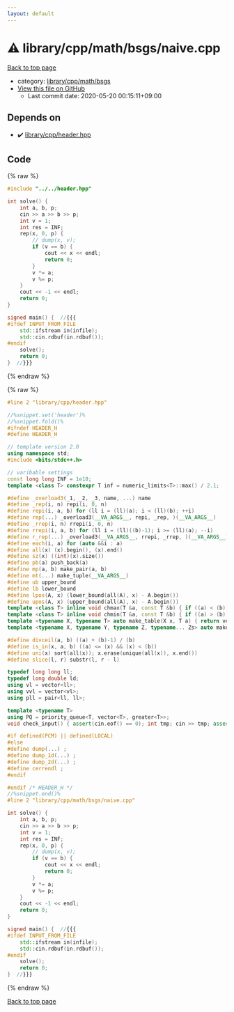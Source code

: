 ```yaml
---
layout: default
---
```


<!-- mathjax config similar to math.stackexchange -->
<script type="text/javascript" async
  src="https://cdnjs.cloudflare.com/ajax/libs/mathjax/2.7.5/MathJax.js?config=TeX-MML-AM_CHTML">
</script>
<script type="text/x-mathjax-config">
  MathJax.Hub.Config({
    TeX: { equationNumbers: { autoNumber: "AMS" }},
    tex2jax: {
      inlineMath: [ ['$','$'] ],
      processEscapes: true
    },
    "HTML-CSS": { matchFontHeight: false },
    displayAlign: "left",
    displayIndent: "2em"
  });
</script>

<script type="text/javascript" src="https://cdnjs.cloudflare.com/ajax/libs/jquery/3.4.1/jquery.min.js"></script>
<script src="https://cdn.jsdelivr.net/npm/jquery-balloon-js@1.1.2/jquery.balloon.min.js" integrity="sha256-ZEYs9VrgAeNuPvs15E39OsyOJaIkXEEt10fzxJ20+2I=" crossorigin="anonymous"></script>
<script type="text/javascript" src="../../../../../assets/js/copy-button.js"></script>
<link rel="stylesheet" href="../../../../../assets/css/copy-button.css" />


# :warning: library/cpp/math/bsgs/naive.cpp

<a href="../../../../../index.html">Back to top page</a>

* category: <a href="../../../../../index.html#51139f4eb77e81dbd61f182500602d94">library/cpp/math/bsgs</a>
* <a href="{{ site.github.repository_url }}/blob/master/library/cpp/math/bsgs/naive.cpp">View this file on GitHub</a>
    - Last commit date: 2020-05-20 00:15:11+09:00




## Depends on

* :heavy_check_mark: <a href="../../header.hpp.html">library/cpp/header.hpp</a>


## Code

<a id="unbundled"></a>
{% raw %}
```cpp
#include "../../header.hpp"

int solve() {
    int a, b, p;
    cin >> a >> b >> p;
    int v = 1;
    int res = INF;
    rep(x, 0, p) {
        // dump(x, v);
        if (v == b) {
            cout << x << endl;
            return 0;
        }
        v *= a;
        v %= p;
    }
    cout << -1 << endl;
    return 0;
}

signed main() {  //{{{
#ifdef INPUT_FROM_FILE
    std::ifstream in(infile);
    std::cin.rdbuf(in.rdbuf());
#endif
    solve();
    return 0;
}  //}}}

```
{% endraw %}

<a id="bundled"></a>
{% raw %}
```cpp
#line 2 "library/cpp/header.hpp"

//%snippet.set('header')%
//%snippet.fold()%
#ifndef HEADER_H
#define HEADER_H

// template version 2.0
using namespace std;
#include <bits/stdc++.h>

// varibable settings
const long long INF = 1e18;
template <class T> constexpr T inf = numeric_limits<T>::max() / 2.1;

#define _overload3(_1, _2, _3, name, ...) name
#define _rep(i, n) repi(i, 0, n)
#define repi(i, a, b) for (ll i = (ll)(a); i < (ll)(b); ++i)
#define rep(...) _overload3(__VA_ARGS__, repi, _rep, )(__VA_ARGS__)
#define _rrep(i, n) rrepi(i, 0, n)
#define rrepi(i, a, b) for (ll i = (ll)((b)-1); i >= (ll)(a); --i)
#define r_rep(...) _overload3(__VA_ARGS__, rrepi, _rrep, )(__VA_ARGS__)
#define each(i, a) for (auto &&i : a)
#define all(x) (x).begin(), (x).end()
#define sz(x) ((int)(x).size())
#define pb(a) push_back(a)
#define mp(a, b) make_pair(a, b)
#define mt(...) make_tuple(__VA_ARGS__)
#define ub upper_bound
#define lb lower_bound
#define lpos(A, x) (lower_bound(all(A), x) - A.begin())
#define upos(A, x) (upper_bound(all(A), x) - A.begin())
template <class T> inline void chmax(T &a, const T &b) { if ((a) < (b)) (a) = (b); }
template <class T> inline void chmin(T &a, const T &b) { if ((a) > (b)) (a) = (b); }
template <typename X, typename T> auto make_table(X x, T a) { return vector<T>(x, a); }
template <typename X, typename Y, typename Z, typename... Zs> auto make_table(X x, Y y, Z z, Zs... zs) { auto cont = make_table(y, z, zs...); return vector<decltype(cont)>(x, cont); }

#define divceil(a, b) ((a) + (b)-1) / (b)
#define is_in(x, a, b) ((a) <= (x) && (x) < (b))
#define uni(x) sort(all(x)); x.erase(unique(all(x)), x.end())
#define slice(l, r) substr(l, r - l)

typedef long long ll;
typedef long double ld;
using vl = vector<ll>;
using vvl = vector<vl>;
using pll = pair<ll, ll>;

template <typename T>
using PQ = priority_queue<T, vector<T>, greater<T>>;
void check_input() { assert(cin.eof() == 0); int tmp; cin >> tmp; assert(cin.eof() == 1); }

#if defined(PCM) || defined(LOCAL)
#else
#define dump(...) ;
#define dump_1d(...) ;
#define dump_2d(...) ;
#define cerrendl ;
#endif

#endif /* HEADER_H */
//%snippet.end()%
#line 2 "library/cpp/math/bsgs/naive.cpp"

int solve() {
    int a, b, p;
    cin >> a >> b >> p;
    int v = 1;
    int res = INF;
    rep(x, 0, p) {
        // dump(x, v);
        if (v == b) {
            cout << x << endl;
            return 0;
        }
        v *= a;
        v %= p;
    }
    cout << -1 << endl;
    return 0;
}

signed main() {  //{{{
#ifdef INPUT_FROM_FILE
    std::ifstream in(infile);
    std::cin.rdbuf(in.rdbuf());
#endif
    solve();
    return 0;
}  //}}}

```
{% endraw %}

<a href="../../../../../index.html">Back to top page</a>

